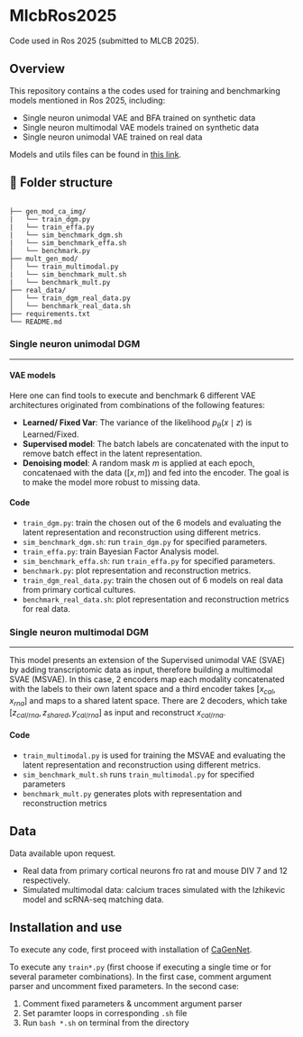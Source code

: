 # MlcbRos2025
Code used in Ros 2025 (submitted to MLCB 2025).

## Overview
This repository contains a the codes used for training and benchmarking models mentioned in Ros 2025, including:

- Single neuron unimodal VAE and BFA trained on synthetic data
- Single neuron multimodal VAE models trained on synthetic data
- Single neuron unimodal VAE trained on real data

Models and utils files can be found in [this link](https://github.com/AbanteLab/CaGenNet).

## 📂 Folder structure
<pre><code>
├── gen_mod_ca_img/
|   └── train_dgm.py
|   └── train_effa.py
|   └── sim_benchmark_dgm.sh
|   └── sim_benchmark_effa.sh
│   └── benchmark.py
├── mult_gen_mod/
│   └── train_multimodal.py
|   └── sim_benchmark_mult.sh
|   └── benchmark_mult.py
├── real_data/
│   └── train_dgm_real_data.py
│   └── benchmark_real_data.sh
├── requirements.txt
└── README.md
</code></pre>

### Single neuron unimodal DGM
---

#### VAE models
Here one can find tools to execute and benchmark 6 different VAE architectures originated from combinations of the following features:
- **Learned/ Fixed Var**: The variance of the likelihood $p_\theta(x\mid z)$ is Learned/Fixed.
- **Supervised model**: The batch labels are concatenated with the input to remove batch effect in the latent representation.
- **Denoising model**: A random mask $m$ is applied at each epoch, concatenaed with the data ($[x,m]$) and fed into the encoder. The goal is to make the model more robust to missing data.

#### Code
- `train_dgm.py`: train the chosen out of the 6 models and evaluating the latent representation and reconstruction using different metrics.
- `sim_benchmark_dgm.sh`: run `train_dgm.py` for specified parameters.
- `train_effa.py`:  train Bayesian Factor Analysis model.
- `sim_benchmark_effa.sh`: run `train_effa.py` for specified parameters.
- `benchmark.py`: plot representation and reconstruction metrics.
- `train_dgm_real_data.py`: train the chosen out of 6 models on real data from primary cortical cultures.
- `benchmark_real_data.sh`: plot representation and reconstruction metrics for real data.

### Single neuron multimodal DGM
---
This model presents an extension of the Supervised unimodal VAE (SVAE) by adding transcriptomic data as input, therefore building a multimodal SVAE (MSVAE). In this case, 2 encoders map each modality concatenated with the labels to their own latent space and a third encoder takes $[x_{cal}, x_{rna}]$ and maps to a shared latent space. There are 2 decoders, which take $[z_{cal/rna}, z_{shared}, y_{cal/rna}]$ as input and reconstruct $x_{cal/rna}$.

#### Code
- `train_multimodal.py` is used for training the MSVAE and evaluating the latent representation and reconstruction using different metrics.
- `sim_benchmark_mult.sh` runs `train_multimodal.py` for specified parameters
- `benchmark_mult.py` generates plots with representation and reconstruction metrics

## Data

Data available upon request.
- Real data from primary cortical neurons fro rat and mouse DIV 7 and 12 respectively.
- Simulated multimodal data: calcium traces simulated with the Izhikevic model and scRNA-seq matching data.

## Installation and use
To execute any code, first proceed with installation of [CaGenNet](https://github.com/AbanteLab/CaGenNet).

To execute any `train*.py` (first choose if executing a single time or for several parameter combinations). In the first case, comment argument parser and uncomment fixed parameters. In the second case:
1. Comment fixed parameters & uncomment argument parser
2. Set paramter loops in corresponding `.sh` file
3. Run `bash *.sh` on terminal from the directory

